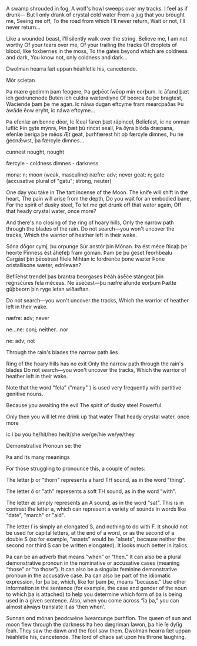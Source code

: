 A swamp shrouded in fog,
A wolf's howl sweeps over my tracks.
I feel as if drunk—
But I only drank of crystal cold water
From a jug that you brought me,
Seeing me off,
To the road from which I'll never return,
Wait or not, I'll never return...
 
Like a wounded beast,
I'll silently walk over the string.
Believe me, I am not worthy
Of your tears over me,
Of your trailing the tracks
Of droplets of blood, like foxberries in the moss,
To the gates beyond which are coldness and dark,
You know not, only coldness and dark...

Dwolman hearra ſæt uppan héahſetle his, cancetende.

Mór scíetan

Þa mære gedimm þam feogere,
Þa geþēot ſwēop min eorþum.
Ic āfand þæt ich ġedruncnode
Buten ich culdra wæterdíyno
Of beorca ðu þe bragtest,
Waciende þam þe me agan.
Ic náwa dugan eftcyme fram mearcpaðas
Þu áwāde ēow eryht, ic náwa eftcyme...

Þa efenlæ an benne déor,
Ic ſċeal faren þæt rápincel,
Belíefest, ic ne onman luflīċ
Þin gyte mýnra,
Þin þæt þū rincst seall,
Þa ðýra blōda dræpana, efenlæ beriga þe mēos
Æt geat, þurhfærest hit oþ færcyle dimnes,
Þu ne ġecnǣwst, þa færcyle dimnes...

 cunnest nought, nought

færcyle - coldness
dimnes - darkness

mona: n; moon (weak, masculine)
næfre: adv; never
geat: n; gate (accusative plural of "gatu"; strong, neuter)


One day you take in
The tart incense of the Moon.
The knife will shift in the heart,
The pain will arise from the depth,
Do you wait for an embodied bane,
For the spirit of dusky steel,
To let me get drunk off that water again,
Off that heady crystal water, once more?
 
And there's no closing of the ring of hoary hills,
Only the narrow path through the blades of the rain.
Do not search—you won't uncover the tracks,
Which the warrior of heather left in their wake.

Sóna dōgor cymj, þu orpunge
Súr anstór þin Mónan.
Þa ést méce ſticaþ þe heorte
Pīnness ést āhefeþ fram góman.
Þam þe þu ġeset feorhbealu
Cargást þin þēostrast ſtíele
Mihtan ic fordrenċe þone wæter
Þone oristallisone wæter, ednīewan?


Beflīehst trendel þas brantra beorgases
Þéáh ásēċe stángeat þin reġnsċūres fela méceas.
Ne āsēċest—þu næfre āfunde eorþum
Þætte gūþbeorn þin ryge letan wiðæftan.


Do not search—you won't uncover the tracks,
Which the warrior of heather left in their wake.


næfre: adv; never

ne...ne: conj; neither...nor

ne: adv; not

Through the rain's blades the narrow path lies

Ring of the hoary hills has no exit
Only the narrow path through the rain's blades
Do not search—you won't uncover the tracks,
Which the warrior of heather left in their wake.


Note that the word "fela" ("many" ) is used very frequently with partitive genitive nouns.

Because you awaiting the evil
The spirit of dusky steel
Powerful 

Only then you will let me drink up that water
That heady crystal water, once more

ic i
þu you
he/hit/heo he/it/she
we/ge/hie we/ye/they 

Demonstrative Pronoun
se: the


Þa and its many meanings

For those struggling to pronounce this, a couple of notes:

The letter þ or "thorn" represents a hard TH sound, as in the word "thing".

The letter ð or "ath" represents a soft TH sound, as in the word "with".

The letter æ simply represents an A sound, as in the word "sat". This is in contrast the letter a, which can represent a variety of sounds in words like "date", "march" or "aid".

The letter ſ is simply an elongated S, and nothing to do with F. It should not be used for capital letters, at the end of a word, or as the second of a double S (so for example, "assets" would be "aſsets", because neither the second nor third S can be written elongated). It looks much better in italics.

Þa can be an adverb that means “when” or “then.” It can also be a plural demonstrative pronoun in the nominative or accusative cases (meaning “those” or “to those”). It can also be a singular feminine demonstrative pronoun in the accusative case. Þa can also be part of the idiomatic expression, for þa þe, which, like for þam þe, means “because.” Use other information in the sentence (for example, the case and gender of the noun to which þa is attached) to help you determine which form of þa is being used in a given sentence. Also, when you come across “îa þa,” you can almost always translate it as ‘then when’.


Sunnan ond mónan þeodcwéne ſwearcunge þurhflon. The queen of sun and moon flew through the darkness
Þa heo dægriman ſawon, þa hie ſe dyſig ſeah. They saw the dawn and the fool saw them.
Dwolman hearra ſæt uppan héahſetle his, cancetende. The lord of chaos sat upon his throne laughing.